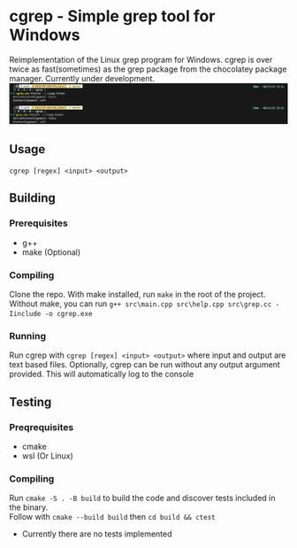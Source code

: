# cgrep - Simple grep tool for Windows
Reimplementation of the Linux grep program for Windows. cgrep is over twice as fast(sometimes) as the grep package from the chocolatey package manager. Currently under development.
![Runtime Speed](assets/runtime.png) <br />
## Usage
```cgrep [regex] <input> <output>```
## Building
### Prerequisites
- g++
- make (Optional)
### Compiling
Clone the repo. With make installed, run ```make``` in the root 
of the project. <br />
Without make, you can run ```g++ src\main.cpp src\help.cpp src\grep.cc -Iinclude -o cgrep.exe```
### Running
Run cgrep with ```cgrep [regex] <input> <output>``` where input and output are text based files. Optionally, cgrep can be run without any output argument provided. This will automatically log to the console
## Testing
### Preqrequisites
- cmake
- wsl (Or Linux)
### Compiling
Run ```cmake -S . -B build``` to build the code and discover tests included in the binary. <br />
Follow with ```cmake --build build``` then ```cd build && ctest```

* Currently there are no tests implemented